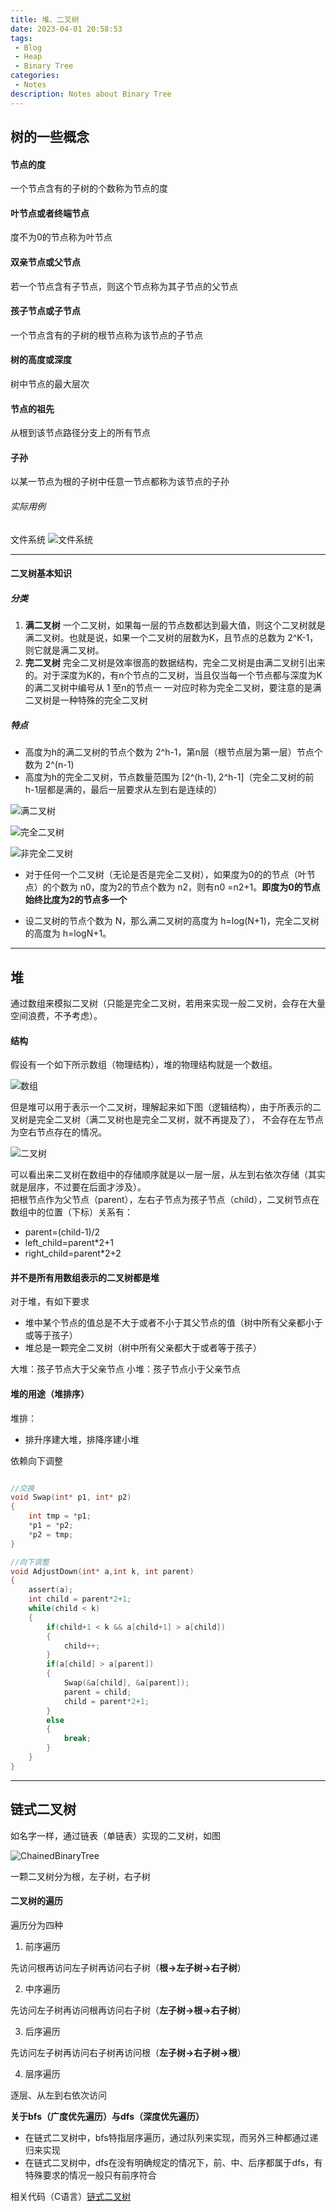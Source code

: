 ```yaml
---
title: 堆、二叉树
date: 2023-04-01 20:58:53
tags:
 - Blog
 - Heap
 - Binary Tree
categories:
 - Notes
description: Notes about Binary Tree
---
```

## 树的一些概念

#### 节点的度

  一个节点含有的子树的个数称为节点的度

#### 叶节点或者终端节点

  度不为0的节点称为叶节点

#### 双亲节点或父节点

  若一个节点含有子节点，则这个节点称为其子节点的父节点

#### 孩子节点或子节点

  一个节点含有的子树的根节点称为该节点的子节点

#### 树的高度或深度
  树中节点的最大层次

#### 节点的祖先
  从根到该节点路径分支上的所有节点

#### 子孙
  以某一节点为根的子树中任意一节点都称为该节点的子孙

###### 实际用例

  文件系统
![文件系统](https://raw.githubusercontent.com/Yukii2333/Images/main/blog_image/20230401212530.png "文件系统")

***
#### 二叉树基本知识

##### 分类

1. **满二叉树**
    一个二叉树，如果每一层的节点数都达到最大值，则这个二叉树就是满二叉树。也就是说，如果一个二叉树的层数为K，且节点的总数为 2^K-1，则它就是满二叉树。
2. **完二叉树**
    完全二叉树是效率很高的数据结构，完全二叉树是由满二叉树引出来的。对于深度为K的，有n个节点的二叉树，当且仅当每一个节点都与深度为K的满二叉树中编号从 1 至n的节点一 一对应时称为完全二叉树，要注意的是满二叉树是一种特殊的完全二叉树
##### 特点

* 高度为h的满二叉树的节点个数为 2^h-1，第n层（根节点层为第一层）节点个数为 2^(n-1)
* 高度为h的完全二叉树，节点数量范围为 [2^(h-1), 2^h-1]（完全二叉树的前 h-1层都是满的，最后一层要求从左到右是连续的）

![满二叉树](https://raw.githubusercontent.com/Yukii2333/Images/main/blog_image/FullBinaryTree.png "满二叉树")

![完全二叉树](https://raw.githubusercontent.com/Yukii2333/Images/main/blog_image/CompleteBinaryTree.png "完全二叉树")

![非完全二叉树](https://raw.githubusercontent.com/Yukii2333/Images/main/blog_image/BinaryTree.png "非完全二叉树")

* 对于任何一个二叉树（无论是否是完全二叉树），如果度为0的的节点（叶节点）的个数为 n0，度为2的节点个数为 n2，则有n0 =n2+1。**即度为0的节点始终比度为2的节点多一个**

* 设二叉树的节点个数为 N，那么满二叉树的高度为 h=log(N+1)，完全二叉树的高度为 h=logN+1。
  
***

## 堆

  通过数组来模拟二叉树（只能是完全二叉树，若用来实现一般二叉树，会存在大量空间浪费，不予考虑）。<br>

#### 结构

  假设有一个如下所示数组（物理结构），堆的物理结构就是一个数组。

  ![数组](https://raw.githubusercontent.com/Yukii2333/Images/main/blog_image/Arr.png "数组连续存储")

  但是堆可以用于表示一个二叉树，理解起来如下图（逻辑结构），由于所表示的二叉树是完全二叉树（满二叉树也是完全二叉树，就不再提及了），   不会存在左节点为空右节点存在的情况。

  ![二叉树](https://raw.githubusercontent.com/Yukii2333/Images/main/blog_image/HeepTree.png "堆、二叉树")

  可以看出来二叉树在数组中的存储顺序就是以一层一层，从左到右依次存储（其实就是层序，不过要在后面才涉及）。<br>
  把根节点作为父节点（parent），左右子节点为孩子节点（child），二叉树节点在数组中的位置（下标）关系有：
  * parent=(child-1)/2
  * left_child=parent*2+1
  * right_child=parent*2+2

#### 并不是所有用数组表示的二叉树都是堆

  对于堆，有如下要求

* 堆中某个节点的值总是不大于或者不小于其父节点的值（树中所有父亲都小于或等于孩子）
* 堆总是一颗完全二叉树（树中所有父亲都大于或者等于孩子）

大堆：孩子节点大于父亲节点
小堆：孩子节点小于父亲节点

#### 堆的用途（堆排序）

堆排：

* 排升序建大堆，排降序建小堆 

依赖向下调整

```C

//交换
void Swap(int* p1, int* p2)
{
    int tmp = *p1;
    *p1 = *p2;
    *p2 = tmp;
}

//向下调整
void AdjustDown(int* a,int k, int parent)
{
    assert(a);
    int child = parent*2+1;
    while(child < k)
    {
        if(child+1 < k && a[child+1] > a[child])
        {
            child++;
        }
        if(a[child] > a[parent])
        {
            Swap(&a[child], &a[parent]);
            parent = child;
            child = parent*2+1;
        }
        else
        {
            break;
        }
    }
}

```



***

## 链式二叉树

如名字一样，通过链表（单链表）实现的二叉树，如图

![ChainedBinaryTree](https://raw.githubusercontent.com/Yukii2333/Images/main/blog_image/ChainedBinaryTree.png "ChainedBinaryTree")

一颗二叉树分为根，左子树，右子树

#### 二叉树的遍历

遍历分为四种

1. 前序遍历

先访问根再访问左子树再访问右子树（**根->左子树->右子树**）

2. 中序遍历

先访问左子树再访问根再访问右子树（**左子树->根->右子树**）

3. 后序遍历

先访问左子树再访问右子树再访问根（**左子树->右子树->根**）

4. 层序遍历

逐层、从左到右依次访问

**关于bfs（广度优先遍历）与dfs（深度优先遍历）**

* 在链式二叉树中，bfs特指层序遍历，通过队列来实现，而另外三种都通过递归来实现
* 在链式二叉树中，dfs在没有明确规定的情况下，前、中、后序都属于dfs，有特殊要求的情况一般只有前序符合

相关代码（C语言）[链式二叉树](https://github.com/Yukii2333/Daily-Code/tree/main/Works/works/2023_04_01_BinaryTree "链式二叉树")

